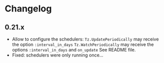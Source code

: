# Changelog

## 0.21.x

  * Allow to configure the schedulers:
    `Tz.UpdatePeriodically` may receive the option `:interval_in_days`
    `Tz.WatchPeriodically` may receive the options `:interval_in_days` and `on_update`
    See README file.
  * Fixed: schedulers were only running once...
